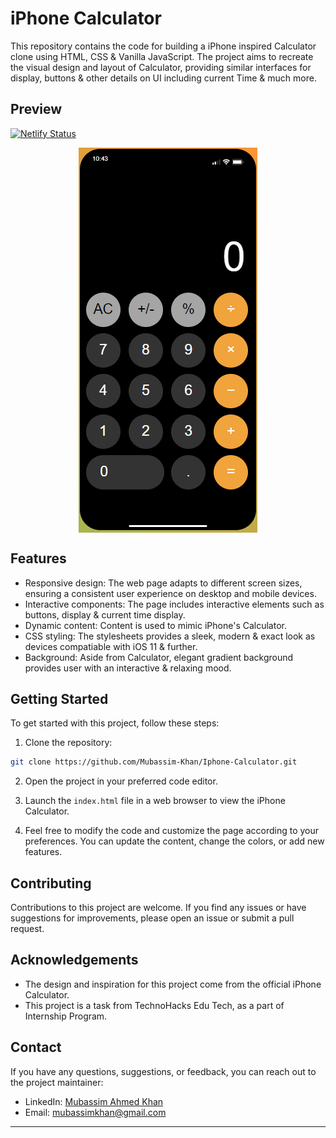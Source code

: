 # iPhone Calculator

This repository contains the code for building a iPhone inspired Calculator clone using HTML, CSS & Vanilla JavaScript. The project aims to recreate the visual design and layout of Calculator, providing similar interfaces for display, buttons & other details on UI including current Time & much more.

## Preview
[![Netlify Status](https://api.netlify.com/api/v1/badges/dcef64f1-30c4-4c14-b7e3-a7de3065c389/deploy-status)](https://app.netlify.com/sites/m-iphone-calculator/deploys)

<div align="center">
<img src="https://github.com/Mubassim-Khan/Iphone-Calculator/blob/main/Assets/Preview.PNG" alt="image" align="center">
</div>

## Features

- Responsive design: The web page adapts to different screen sizes, ensuring a consistent user experience on desktop and mobile devices.
- Interactive components: The page includes interactive elements such as buttons, display & current time display.
- Dynamic content: Content is used to mimic iPhone's Calculator.
- CSS styling: The stylesheets provides a sleek, modern & exact look as devices compatiable with iOS 11 & further.
- Background: Aside from Calculator, elegant gradient background provides user with an interactive & relaxing mood.
## Getting Started

To get started with this project, follow these steps:

1. Clone the repository:

```bash
git clone https://github.com/Mubassim-Khan/Iphone-Calculator.git
```

2. Open the project in your preferred code editor.

3. Launch the `index.html` file in a web browser to view the iPhone Calculator.

4. Feel free to modify the code and customize the page according to your preferences. You can update the content, change the colors, or add new features.

## Contributing

Contributions to this project are welcome. If you find any issues or have suggestions for improvements, please open an issue or submit a pull request.

## Acknowledgements

- The design and inspiration for this project come from the official iPhone Calculator.
- This project is a task from TechnoHacks Edu Tech, as a part of Internship Program.  

## Contact

If you have any questions, suggestions, or feedback, you can reach out to the project maintainer:

- LinkedIn: [Mubassim Ahmed Khan](https://www.linkedin.com/in/mubassim-ahmed-khan/)
- Email: [mubassimkhan@gmail.com](mailto:mubassimkhan@gmail.com)

---
